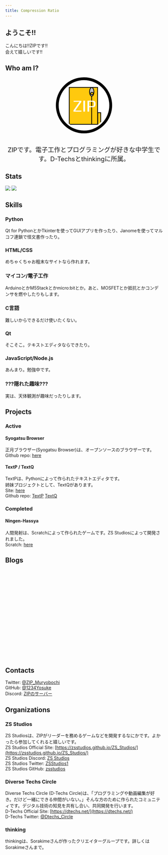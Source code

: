 ```yaml
---
title: Compression Ratio
---
```

## ようこそ!!

こんにちは!!ZIPです!!  
会えて嬉しいです!!  

## Who am I?
<img src="images/ZIP.png" style="border-radius:50%; width:30%; height:30%; padding:5px; border: 9px solid black; display: block; margin: auto;"><br>
<p style="text-align:center; font-size:20px;">ZIPです。電子工作とプログラミングが好きな中学生です。D-Techsとthinkingに所属。</p>

## Stats
![](https://github-readme-stats.vercel.app/api?username=1234Yosuke&count_private=true&show_icons=true)
![](https://github-readme-stats.vercel.app/api/top-langs/?username=1234Yosuke&layout=compact)

## Skills
### Python
Qt for PythonとかTkinterを使ってGUIアプリを作ったり、Janomeを使ってマルコフ連鎖で怪文書作ったり。  

### HTML/CSS
めちゃくちゃお粗末なサイトなら作れます。  

### マイコン/電子工作
ArduinoとかM5Stackとかmicro:bitとか。あと、MOSFETとか抵抗とかコンデンサを燃やしたりもします。  

### C言語
難しいからできるだけ使いたくない。  

### Qt
そこそこ。テキストエディタならできたり。  

### JavaScript/Node.js
あんまり。勉強中です。

### ???隠れた趣味???
実は、天体観測が趣味だったりします。

## Projects
### Active
#### Syogatsu Browser
正月ブラウザー(Syogatsu Browser)は、オープンソースのブラウザーです。  
Github repo: [here](https://github.com/1234Yosuke/syogatsu_browser)  

#### TextP / TextQ
TextPは、Pythonによって作られたテキストエディタです。  
姉妹プロジェクトとして、TextQがあります。  
Site: [here](https://textediterp.wordpress.com/)  
Github repo: [TextP](https://github.com/1234Yosuke/TextP) [TextQ](https://github.com/1234Yosuke/TextQ)  

### Completed
#### Ningen-Hassya
人間発射は、Scratchによって作られたゲームです。ZS Studiosによって開発されました。  
Scratch: [here](https://scratch.mit.edu/projects/338201323/)  

## Blogs
<div class="iframely-embed"><div class="iframely-responsive" style="height: 140px; padding-bottom: 0;"><a href="https://return-eclipse.hateblo.jp/" data-iframely-url="//cdn.iframe.ly/nKLlSde?card=small"></a></div></div><script async src="//cdn.iframe.ly/embed.js" charset="utf-8"></script>

<div class="iframely-embed"><div class="iframely-responsive" style="height: 140px; padding-bottom: 0;"><a href="http://zipmonkey.wp.xdomain.jp" data-iframely-url="//cdn.iframe.ly/TMI4bGX?card=small"></a></div></div><script async src="//cdn.iframe.ly/embed.js" charset="utf-8"></script>

## Contacts
Twitter: [@ZIP_Muryobochi](https://twitter.com/ZIP_Muryobochi)  
GitHub: [@1234Yosuke](https://github.com/1234Yosuke)  
Discord: [ZIPのサーバー](https://discord.gg/fh4AJJdcZb)  

## Organizations
### ZS Studios
ZS Studiosは、ZIPがリーダーを務めるゲームなどを開発するなにかです。よかったら参加してくれると嬉しいです。  
ZS Studios Official Site: [https://zsstudios.github.io/ZS_Studios/](https://zsstudios.github.io/ZS_Studios/)  
ZS Studios Discord: [ZS Studios](https://discord.gg/4FhXSBceMx)  
ZS Studios Twitter: [ZSStudios1](https://twitter.com/ZSStudios1)  
ZS Studios GitHub: [zsstudios](https://github.com/zsstudios)  

### Diverse Techs Circle
Diverse Techs Circle (D-Techs Circle)は、「プログラミングや動画編集が好き。だけど一緒にできる仲間がいない。」そんな方のために作られたコミュニティです。デジタル技術の知見を共有し合い、共同開発を行います。  
D-Techs Official Site: [https://dtechs.net/](https://dtechs.net/)  
D-Techs Twitter: [@Dtechs_Circle](https://twiiter.com/Dtechs_Circle)  

### thinking
thinkingは、Sorakimeさんが作ったクリエイターグループです。詳しくはSorakimeさんまで。  

